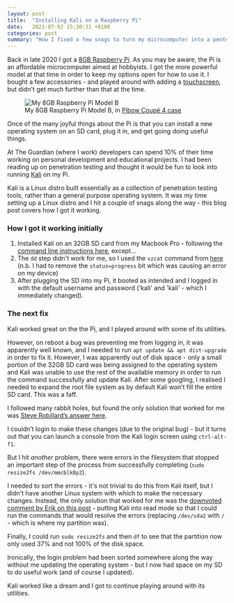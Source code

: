 ```yaml
---
layout: post
title:  "Installing Kali on a Raspberry Pi"
date:   2021-07-02 15:30:31 +0100
categories: post
summary: "How I fixed a few snags to turn my microcomputer into a pentesting tool."
---
```


Back in late 2020 I got a [8GB Raspberry Pi](https://thepihut.com/products/raspberry-pi-4-model-b?variant=31994565689406&currency=GBP&utm_medium=product_sync&utm_source=google&utm_content=sag_organic&utm_campaign=sag_organic&gclid=CjwKCAjwgISIBhBfEiwALE19SZMf0WSOu6fDshjJxu4Ma4qpAdqvnDraBB4AU6We3YWiMPWNh0xhrBoCREcQAvD_BwE). As you may be aware, the Pi is an affordable microcomputer aimed at hobbyists. I got the more powerful model at that time in order to keep my options open for how to use it. I bought a few accessories - and played around with adding a [touchscreen](https://www.amazon.co.uk/Elecrow-Monitor-800x480-Display-Raspberry/dp/B013JECYF2/ref=asc_df_B013JECYF2/?tag=googshopuk-21&linkCode=df0&hvadid=309981988222&hvpos=&hvnetw=g&hvrand=7008280090012538622&hvpone=&hvptwo=&hvqmt=&hvdev=c&hvdvcmdl=&hvlocint=&hvlocphy=1007171&hvtargid=pla-440182632879&psc=1), but didn't get much further than that at the time.

<figure>
    <img src="{{ "assets/img/raspberry-pi.jpg" | relative_url }}" alt="My 8GB Raspberry Pi Model B" role="img" aria-label="Rhys Mills"/>
    <figcaption>My 8GB Raspberry Pi Model B, in <a href="https://shop.pimoroni.com/products/pibow-coupe-4?variant=29210100170835">Pibow Coupé 4 case</a></figcaption>
</figure>

Once of the many joyful things about the Pi is that you can install a new operating system on an SD card, plug it in, and get going doing useful things.

At The Guardian (where I work) developers can spend 10% of their time working on personal development and educational projects. I had been reading up on penetration testing and thought it would be fun to look into running [Kali](https://www.kali.org/) on my Pi.

Kali is a Linux distro built essentially as a collection of penetration testing tools, rather than a general purpose operating system. It was my time setting up a Linux distro and I hit a couple of snags along the way - this blog post covers how I got it working.

### How I got it working initially

1. Installed Kali on an 32GB SD card from my Macbook Pro - following the [command line instructions here](https://www.kali.org/docs/usb/live-usb-install-with-mac/), except... 
2. The `dd` step didn't work for me, so I used the `xzcat` command from [here](https://www.kali.org/docs/arm/raspberry-pi-3/) (n.b. I had to remove the `status=progress` bit which was causing an error on my device)
3. After plugging the SD into my Pi, it booted as intended and I logged in with the default username and password ('kali' and 'kali' - which I immediately changed).

### The next fix

Kali worked great on the the Pi, and I played around with some of its utilities. 

However, on reboot a bug was preventing me from logging in, it was apparently well known, and I needed to run `apt update && apt dist-upgrade` in order to fix it. However, I was apparently out of disk space - only a small portion of the 32GB SD card was being assigned to the operating system and Kali was unable to use the rest of the available memory in order to run the command successfully and update Kali. After some googling, I realised I needed to expand the root file system as by default Kali won’t fill the entire SD card. This was a faff.

I followed many rabbit holes, but found the only solution that worked for me was [Steve Robillard’s answer here](https://raspberrypi.stackexchange.com/questions/499/how-can-i-resize-my-root-partition).

I couldn’t login to make these changes (due to the original bug) - but it turns out that you can launch a console from the Kali login screen using `ctrl-alt-f1`.

But I hit *another* problem, there were errors in the filesystem that stopped an important step of the process from successfully completing (`sudo resize2fs /dev/mmcblk0p2`).

I needed to sort the errors - it's not trivial to do this from Kali itself, but I didn't have another Linux system with which to make the necessary changes. Instead, the only solution that worked for me was the [downvoted comment by Erik on this post](https://superuser.com/questions/401217/how-to-check-root-partition-with-fsck) - putting Kali into read mode so that I could run the commands that would resolve the errors (replacing `/dev/sda2` with `/` - which is where my partition was).

Finally, I could run `sudo resize2fs` and then `df` to see that the partition now only used 37% and not 100% of the disk space.

Ironically, the login problem had been sorted somewhere along the way without me updating the operating system - but I now had space on my SD to do useful work (and of course I updated).

Kali worked like a dream and I got to continue playing around with its utilities.